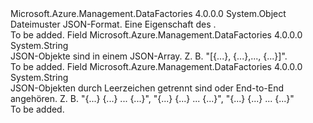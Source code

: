 <Type Name="JsonFormatFilePattern" FullName="Microsoft.Azure.Management.DataFactories.Models.JsonFormatFilePattern">
  <TypeSignature Language="C#" Value="public static class JsonFormatFilePattern" />
  <TypeSignature Language="ILAsm" Value=".class public auto ansi abstract sealed beforefieldinit JsonFormatFilePattern extends System.Object" />
  <TypeSignature Language="DocId" Value="T:Microsoft.Azure.Management.DataFactories.Models.JsonFormatFilePattern" />
  <TypeSignature Language="VB.NET" Value="Public Class JsonFormatFilePattern" />
  <TypeSignature Language="F#" Value="type JsonFormatFilePattern = class" />
  <AssemblyInfo>
    <AssemblyName>Microsoft.Azure.Management.DataFactories</AssemblyName>
    <AssemblyVersion>4.0.0.0</AssemblyVersion>
  </AssemblyInfo>
  <Base>
    <BaseTypeName>System.Object</BaseTypeName>
  </Base>
  <Interfaces />
  <Docs>
    <summary>
            Dateimuster JSON-Format. Eine Eigenschaft des <see cref="T:Microsoft.Azure.Management.DataFactories.Models.JsonFormat" />.
            </summary>
    <remarks>To be added.</remarks>
  </Docs>
  <Members>
    <Member MemberName="ArrayOfObjects">
      <MemberSignature Language="C#" Value="public const string ArrayOfObjects;" />
      <MemberSignature Language="ILAsm" Value=".field public static literal string ArrayOfObjects" />
      <MemberSignature Language="DocId" Value="F:Microsoft.Azure.Management.DataFactories.Models.JsonFormatFilePattern.ArrayOfObjects" />
      <MemberSignature Language="VB.NET" Value="Public Const ArrayOfObjects As String " />
      <MemberSignature Language="F#" Value="val mutable ArrayOfObjects : string" Usage="Microsoft.Azure.Management.DataFactories.Models.JsonFormatFilePattern.ArrayOfObjects" />
      <MemberType>Field</MemberType>
      <AssemblyInfo>
        <AssemblyName>Microsoft.Azure.Management.DataFactories</AssemblyName>
        <AssemblyVersion>4.0.0.0</AssemblyVersion>
      </AssemblyInfo>
      <ReturnValue>
        <ReturnType>System.String</ReturnType>
      </ReturnValue>
      <Docs>
        <summary>
            JSON-Objekte sind in einem JSON-Array. Z. B. "[{...}, {...},..., {...}]".
            </summary>
        <remarks>To be added.</remarks>
      </Docs>
    </Member>
    <Member MemberName="SetOfObjects">
      <MemberSignature Language="C#" Value="public const string SetOfObjects;" />
      <MemberSignature Language="ILAsm" Value=".field public static literal string SetOfObjects" />
      <MemberSignature Language="DocId" Value="F:Microsoft.Azure.Management.DataFactories.Models.JsonFormatFilePattern.SetOfObjects" />
      <MemberSignature Language="VB.NET" Value="Public Const SetOfObjects As String " />
      <MemberSignature Language="F#" Value="val mutable SetOfObjects : string" Usage="Microsoft.Azure.Management.DataFactories.Models.JsonFormatFilePattern.SetOfObjects" />
      <MemberType>Field</MemberType>
      <AssemblyInfo>
        <AssemblyName>Microsoft.Azure.Management.DataFactories</AssemblyName>
        <AssemblyVersion>4.0.0.0</AssemblyVersion>
      </AssemblyInfo>
      <ReturnValue>
        <ReturnType>System.String</ReturnType>
      </ReturnValue>
      <Docs>
        <summary>
            JSON-Objekten durch Leerzeichen getrennt sind oder End-to-End angehören. Z. B. "{...} {...} ... {...}", "{...}
            {...}
            ... {...}", "{...} {...} ... {...}"
             </summary>
        <remarks>To be added.</remarks>
      </Docs>
    </Member>
  </Members>
</Type>